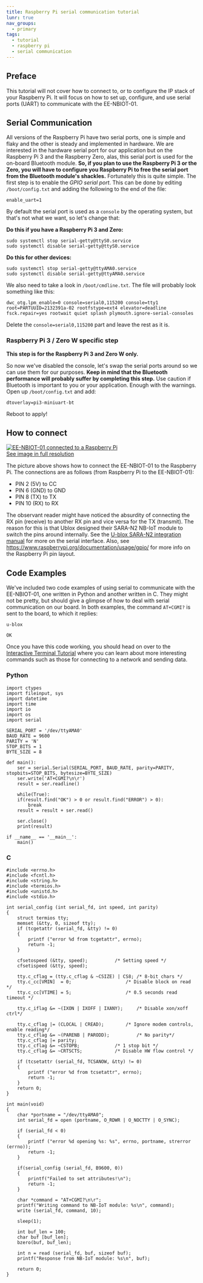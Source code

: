 ```yaml
---
title: Raspberry Pi serial communication tutorial
lunr: true
nav_groups:
  - primary
tags:
  - tutorial
  - raspberry pi
  - serial communication
---
```


## Preface
This tutorial will not cover how to connect to, or to configure the IP stack of your Raspberry Pi. It will focus on how to set up, configure, and use serial ports (UART) to communicate with the EE-NBIOT-01. 

## Serial Communication
All versions of the Raspberry Pi have two serial ports, one is simple and flaky and the other is steady and implemented in hardware. We are interested in the hardware serial port for our application but on the Raspberry Pi 3 and the Raspberry Zero, alas, this serial port is used for the on-board Bluetooth module. **So, if you plan to use the Raspberry Pi 3 or the Zero, you will have to configure you Raspberry Pi to free the serial port from the Bluetooth module's shackles.** Fortunately this is quite simple. The first step is to enable the _GPIO serial port_. This can be done by editing `/boot/config.txt` and adding the following to the end of the file: 

	enable_uart=1

By default the serial port is used as a `console` by the operating system, but that's not what we want, so let's change that:

**Do this if you have a Raspberry Pi 3 and Zero:**
	
	sudo systemctl stop serial-getty@ttyS0.service
	sudo systemctl disable serial-getty@ttyS0.service

**Do this for other devices:**
	
	sudo systemctl stop serial-getty@ttyAMA0.service
	sudo systemctl disable serial-getty@ttyAMA0.service

We also need to take a look in `/boot/cmdline.txt`. The file will probably look something like this:

	dwc_otg.lpm_enable=0 console=serial0,115200 console=tty1 root=PARTUUID=2132391a-02 rootfstype=ext4 elevator=deadline fsck.repair=yes rootwait quiet splash plymouth.ignore-serial-consoles

Delete the `console=serial0,115200` part and leave the rest as it is.

### Raspberry Pi 3 / Zero W specific step
**This step is for the Raspberry Pi 3 and Zero W only.**

So now we've disabled the console, let's swap the serial ports around so we can use them for our purposes. **Keep in mind that the Bluetooth performance will probably suffer by completing this step.** Use caution if Bluetooth is important to you or your application. Enough with the warnings. Open up `/boot/config.txt` and add:

 	dtoverlay=pi3-miniuart-bt

Reboot to apply!

## How to connect
[![EE-NBIOT-01 connected to a Raspberry Pi](img/raspi-nbiot-small.jpg)<br/>
See image in full resolution](img/raspi-nbiot.jpg)

The picture above shows how to connect the EE-NBIOT-01 to the Raspberry Pi. The connections are as follows (from Raspberry Pi to the EE-NBIOT-01):

- PIN 2 (5V) to CC
- PIN 6 (GND) to GND
- PIN 8 (TX) to TX
- PIN 10 (RX) to RX

The observant reader might have noticed the absurdity of connecting the RX pin (receive) to another RX pin and vice versa for the TX (transmit). The reason for this is that Ublox designed their SARA-N2 NB-IoT module to switch the pins around internally. See the [U-blox SARA-N2 integration manual](https://www.u-blox.com/sites/default/files/SARA-N2_SysIntegrManual_%28UBX-17005143%29.pdf) for more on the serial interface. Also, see https://www.raspberrypi.org/documentation/usage/gpio/ for more info on the Raspberry Pi pin layout.

## Code Examples
We've included two code examples of using serial to communicate with the EE-NBIOT-01, one written in Python and another written in C. They might not be pretty, but should give a glimpse of how to deal with serial communication on our board. In both examples, the command `AT+CGMI?` is sent to the board, to which it replies:

	u-blox

	OK

Once you have this code working, you should head on over to the [Interactive Terminal Tutorial](interactive-terminal.html#terminal-commands) where you can learn about more interesting commands such as those for connecting to a network and sending data.

### Python

	import ctypes
	import fileinput, sys
	import datetime
	import time
	import io
	import os
	import serial

	SERIAL_PORT = '/dev/ttyAMA0'
	BAUD_RATE = 9600
	PARITY = 'N'
	STOP_BITS = 1
	BYTE_SIZE = 8

	def main():
		ser = serial.Serial(SERIAL_PORT, BAUD_RATE, parity=PARITY, stopbits=STOP_BITS, bytesize=BYTE_SIZE)
		ser.write('AT+CGMI?\n\r')
		result = ser.readline()

		while(True):
		if(result.find("OK") > 0 or result.find("ERROR") > 0):
			break
		result = result + ser.read()

		ser.close()
		print(result)

	if __name__ == '__main__':
		main()

### C

	#include <errno.h>
	#include <fcntl.h> 
	#include <string.h>
	#include <termios.h>
	#include <unistd.h>
	#include <stdio.h>

	int serial_config (int serial_fd, int speed, int parity)
	{
		struct termios tty;
		memset (&tty, 0, sizeof tty);
		if (tcgetattr (serial_fd, &tty) != 0)
		{
			printf ("error %d from tcgetattr", errno);
			return -1;
		}

		cfsetospeed (&tty, speed);			/* Setting speed */
		cfsetispeed (&tty, speed);

		tty.c_cflag = (tty.c_cflag & ~CSIZE) | CS8;	/* 8-bit chars */
		tty.c_cc[VMIN]  = 0;           			/* Disable block on read */
		tty.c_cc[VTIME] = 5;            		/* 0.5 seconds read timeout */

		tty.c_iflag &= ~(IXON | IXOFF | IXANY); 	/* Disable xon/xoff ctrl*/

		tty.c_cflag |= (CLOCAL | CREAD);		/* Ignore modem controls, enable reading*/
		tty.c_cflag &= ~(PARENB | PARODD);      	/* No parity*/
		tty.c_cflag |= parity;
		tty.c_cflag &= ~CSTOPB;				/* 1 stop bit */
		tty.c_cflag &= ~CRTSCTS;			/* Disable HW flow control */

		if (tcsetattr (serial_fd, TCSANOW, &tty) != 0)
		{
			printf ("error %d from tcsetattr", errno);
			return -1;
		}
		return 0;
	}

	int main(void) 
	{
		char *portname = "/dev/ttyAMA0";
		int serial_fd = open (portname, O_RDWR | O_NOCTTY | O_SYNC);

		if (serial_fd < 0)
		{
			printf ("error %d opening %s: %s", errno, portname, strerror (errno));
			return -1;
		}

		if(serial_config (serial_fd, B9600, 0))
		{
			printf("Failed to set attributes!\n");
			return -1;
		}

		char *command = "AT+CGMI?\n\r";
		printf("Writing command to NB-IoT module: %s\n", command);
		write (serial_fd, command, 10);

		sleep(1);

		int buf_len = 100;
		char buf [buf_len];
		bzero(buf, buf_len);

		int n = read (serial_fd, buf, sizeof buf);
		printf("Response from NB-IoT module: %s\n", buf);

		return 0;
	}

